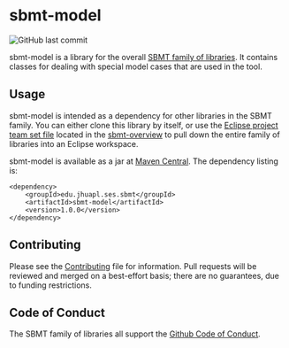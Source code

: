 # sbmt-model

![GitHub last commit](https://img.shields.io/github/last-commit/NASA-Planetary-Science/sbmt-model)

sbmt-model is a library for the overall [SBMT family of libraries](https://github.com/orgs/NASA-Planetary-Science/teams/sbmt/repositories). It contains classes for dealing with special model cases that are used in the tool.

## Usage

sbmt-model is intended as a dependency for other libraries in the SBMT family.  You can either clone this library by itself, or use the [Eclipse project team set file](https://github.com/orgs/NASA-Planetary-Science/teams/sbmt/repositories/sbmt-overview/teamProjectSet.psf) located in the [sbmt-overview](https://github.com/orgs/NASA-Planetary-Science/teams/sbmt/repositories/sbmt-overview) to pull down the entire family of libraries into an Eclipse workspace.

sbmt-model is available as a jar at [Maven Central](https://central.sonatype.com/artifact/edu.jhuapl.ses/sbmt-model).  The dependency listing is:

```
<dependency>
    <groupId>edu.jhuapl.ses.sbmt</groupId>
    <artifactId>sbmt-model</artifactId>
    <version>1.0.0</version>
</dependency>
```


## Contributing

Please see the [Contributing](Contributing.md) file for information. Pull requests will be reviewed and merged on a best-effort basis; there are no guarantees, due to funding restrictions.

## Code of Conduct

The SBMT family of libraries all support the [Github Code of Conduct](https://docs.github.com/en/site-policy/github-terms/github-community-code-of-conduct).

